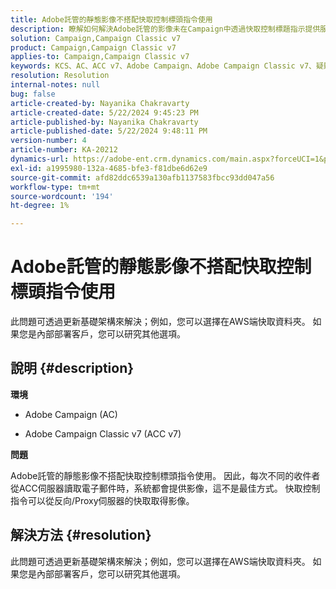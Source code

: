 ```yaml
---
title: Adobe託管的靜態影像不搭配快取控制標頭指令使用
description: 瞭解如何解決Adobe託管的影像未在Campaign中透過快取控制標題指示提供服務的問題。
solution: Campaign,Campaign Classic v7
product: Campaign,Campaign Classic v7
applies-to: Campaign,Campaign Classic v7
keywords: KCS、AC、ACC v7、Adobe Campaign、Adobe Campaign Classic v7、疑難排解、靜態影像、託管、快取控制標題指示
resolution: Resolution
internal-notes: null
bug: false
article-created-by: Nayanika Chakravarty
article-created-date: 5/22/2024 9:45:23 PM
article-published-by: Nayanika Chakravarty
article-published-date: 5/22/2024 9:48:11 PM
version-number: 4
article-number: KA-20212
dynamics-url: https://adobe-ent.crm.dynamics.com/main.aspx?forceUCI=1&pagetype=entityrecord&etn=knowledgearticle&id=b382d094-8418-ef11-9f8a-6045bd026dc7
exl-id: a1995980-132a-4685-bfe3-f81dbe6d62e9
source-git-commit: afd82ddc6539a130afb1137583fbcc93dd047a56
workflow-type: tm+mt
source-wordcount: '194'
ht-degree: 1%

---
```


# Adobe託管的靜態影像不搭配快取控制標頭指令使用


此問題可透過更新基礎架構來解決；例如，您可以選擇在AWS端快取資料夾。 如果您是內部部署客戶，您可以研究其他選項。

## 說明 {#description}


<b>環境</b>

- Adobe Campaign (AC)

- Adobe Campaign Classic v7 (ACC v7)

<b>問題</b>

Adobe託管的靜態影像不搭配快取控制標頭指令使用。 因此，每次不同的收件者從ACC伺服器讀取電子郵件時，系統都會提供影像，這不是最佳方式。 快取控制指令可以從反向/Proxy伺服器的快取取得影像。


## 解決方法 {#resolution}


此問題可透過更新基礎架構來解決；例如，您可以選擇在AWS端快取資料夾。 如果您是內部部署客戶，您可以研究其他選項。
